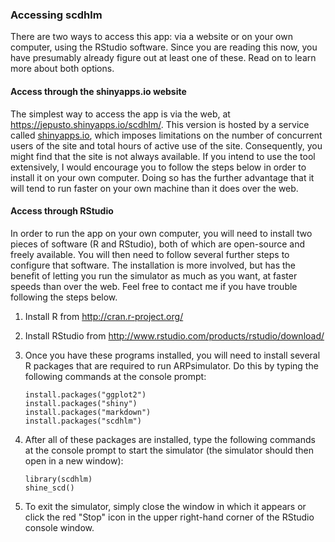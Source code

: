### Accessing scdhlm

There are two ways to access this app: via a website or on your own
computer, using the RStudio software. Since you are reading this now,
you have presumably already figure out at least one of these. Read on to
learn more about both options.

#### Access through the shinyapps.io website

The simplest way to access the app is via the web, at
<https://jepusto.shinyapps.io/scdhlm/>. This version is hosted by a
service called [shinyapps.io](https://www.shinyapps.io/), which imposes
limitations on the number of concurrent users of the site and total
hours of active use of the site. Consequently, you might find that the
site is not always available. If you intend to use the tool extensively,
I would encourage you to follow the steps below in order to install it
on your own computer. Doing so has the further advantage that it will
tend to run faster on your own machine than it does over the web.

#### Access through RStudio

In order to run the app on your own computer, you will need to install
two pieces of software (R and RStudio), both of which are open-source
and freely available. You will then need to follow several further steps
to configure that software. The installation is more involved, but has
the benefit of letting you run the simulator as much as you want, at
faster speeds than over the web. Feel free to contact me if you have
trouble following the steps below.

1.  Install R from <http://cran.r-project.org/>
2.  Install RStudio from
    <http://www.rstudio.com/products/rstudio/download/>
3.  Once you have these programs installed, you will need to install
    several R packages that are required to run ARPsimulator. Do this by
    typing the following commands at the console prompt:

        install.packages("ggplot2")
        install.packages("shiny")
        install.packages("markdown")
        install.packages("scdhlm")

4.  After all of these packages are installed, type the following
    commands at the console prompt to start the simulator (the simulator
    should then open in a new window):

        library(scdhlm)
        shine_scd()

5.  To exit the simulator, simply close the window in which it appears
    or click the red "Stop" icon in the upper right-hand corner of the
    RStudio console window.
